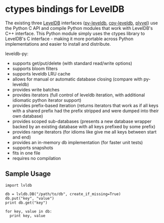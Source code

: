 # ctypes bindings for LevelDB 

The existing three [LevelDB](http://code.google.com/p/leveldb/) interfaces ([py-leveldb](http://code.google.com/p/py-leveldb/), [cpy-leveldb](https://github.com/forhappy/cpy-leveldb), [plyvel](https://github.com/wbolster/plyvel/)) use the Python C API and compile Python modules that work with LevelDB's C++ interface. This Python module simply uses the ctypes library to LevelDB's C interface - making it more portable across Python implementations and easier to install and distribute. 

leveldb-py:
  * supports get/put/delete (with standard read/write options)
  * supports bloom filters
  * supports leveldb LRU cache
  * allows for manual or automatic database closing (compare with py-leveldb)
  * provides write batches
  * provides iterators (full control of leveldb iteration, with additional idiomatic python iterator support)
  * provides prefix-based iteration (returns iterators that work as if all keys with a shared prefix had the prefix stripped and were dumped into their own database)
  * provides scoped sub-databases (presents a new database wrapper backed by an existing database with all keys prefixed by some prefix)
  * provides range iterators (for idioms like give me all keys between start and end)
  * provides an in-memory db implementation (for faster unit tests)
  * supports snapshots
  * fits in one file
  * requires no compilation
  
## Sample Usage 

```
import lvldb

db = lvldb.DB("/path/to/db", create_if_missing=True)
db.put("key", "value")
print db.get("key")

for key, value in db:
  print key, value
```

